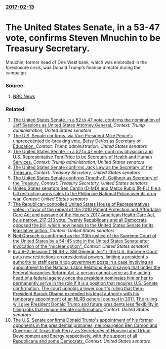 ### [2017-02-13](/news/2017/02/13/index.md)

# The United States Senate, in a 53-47 vote, confirms Steven Mnuchin to be Treasury Secretary. 

Mnuchin, former head of One West bank, which was embroiled in the foreclosure crisis, was Donald Trump&#x27;s finance director during the campaign.


### Source:

1. [NBC News](http://www.nbcnews.com/politics/congress/senate-gears-partisan-vote-treasury-secretary-n719581)

### Related:

1. [The United States Senate, in a 52 to 47 vote, confirms the nomination of Jeff Sessions as United States Attorney General. ](/news/2017/02/8/the-united-states-senate-in-a-52-to-47-vote-confirms-the-nomination-of-jeff-sessions-as-united-states-attorney-general.md) _Context: Trump administration, United States senators_
2. [The U.S. Senate confirms, via Vice President Mike Pence's unprecedented tie-breaking vote, Betsy DeVos as Secretary of Education.  ](/news/2017/02/7/the-u-s-senate-confirms-via-vice-president-mike-pence-s-unprecedented-tie-breaking-vote-betsy-devos-as-secretary-of-education.md) _Context: Trump administration, United States senators_
3. [The United States Senate, in a 52 to 47 vote, confirms physician and U.S. Representative Tom Price to be Secretary of Health and Human Services. ](/news/2017/02/10/the-united-states-senate-in-a-52-to-47-vote-confirms-physician-and-u-s-representative-tom-price-to-be-secretary-of-health-and-human-servi.md) _Context: Trump administration, United States senators_
4. [The United States Senate confirms Jack Lew as the Secretary of the Treasury. ](/news/2013/02/27/the-united-states-senate-confirms-jack-lew-as-the-secretary-of-the-treasury.md) _Context: Treasury Secretary, United States senators_
5. [ The United States Senate confirms Timothy F. Geithner as Secretary of the Treasury. ](/news/2009/01/26/the-united-states-senate-confirms-timothy-f-geithner-as-secretary-of-the-treasury.md) _Context: Treasury Secretary, United States senators_
6. [United States senators Ben Cardin (D-MD) and Marco Rubio (R-FL) file a bill restricting arms sales to the Philippine National Police over its drug war. ](/news/2017/05/5/united-states-senators-ben-cardin-d-md-and-marco-rubio-r-fl-file-a-bill-restricting-arms-sales-to-the-philippine-national-police-over-it.md) _Context: United States senators_
7. [The Republican-controlled United States House of Representatives votes in favor of the repeal of the 2010 Patient Protection and Affordable Care Act and passage of the House's 2017 American Health Care Act, by a narrow, 217-213 vote. Twenty Republicans and all Democrats opposed the bill, which now heads to the United States Senate for its legislative action. ](/news/2017/05/4/the-republican-controlled-united-states-house-of-representatives-votes-in-favor-of-the-repeal-of-the-2010-patient-protection-and-affordable.md) _Context: United States senators_
8. [Neil Gorsuch is confirmed as the 113th justice of the Supreme Court of the United States by a 54-45 vote in the United States Senate after invocation of the "nuclear option". ](/news/2017/04/7/neil-gorsuch-is-confirmed-as-the-113th-justice-of-the-supreme-court-of-the-united-states-by-a-54a45-vote-in-the-united-states-senate-after.md) _Context: United States senators_
9. [In a 6&ndash;2 decision (''NLRB v. SW General, Inc''), the U.S. Supreme Court puts new restrictions on presidential powers, limiting a president's authority to staff certain top government posts in a case involving an appointment to the National Labor Relations Board saying that under the Federal Vacancies Reform Act, a person cannot serve as the acting head of a federal agency once the president nominates him or her to permanently serve in the role if it is a position that requires U.S. Senate confirmation. The court upholds a lower court's ruling that then-President Barack Obama exceeded his legal authority with his temporary appointment of an NLRB general counsel in 2011. The ruling will give President Donald Trump and future presidents less flexibility in filling jobs that require Senate confirmation. ](/news/2017/03/21/in-a-6-ndash-2-decision-nlrb-v-sw-general-inc-the-u-s-supreme-court-puts-new-restrictions-on-presidential-powers-limiting-a-presi.md) _Context: United States senators_
10. [The U.S. Senate confirms Donald Trump's appointment of his former opponents in the presidential primaries, neurosurgeon Ben Carson and Governor of Texas Rick Perry, as Secretaries of Housing and Urban Development and Energy respectively, with the support of all Republicans and some Democrats. ](/news/2017/03/2/the-u-s-senate-confirms-donald-trump-s-appointment-of-his-former-opponents-in-the-presidential-primaries-neurosurgeon-ben-carson-and-gover.md) _Context: United States senators_
